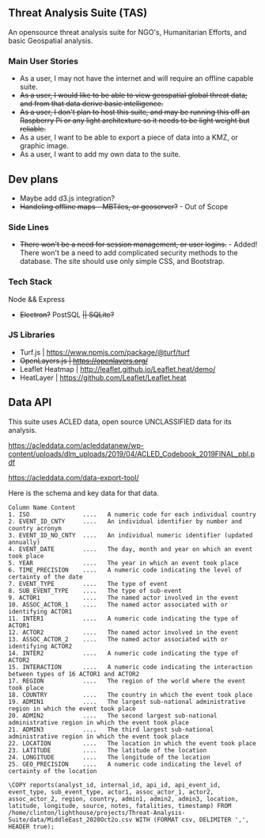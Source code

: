 ## Threat Analysis Suite (TAS)

An opensource threat analysis suite for NGO's, Humanitarian Efforts, and basic Geospatial analysis.

### Main User Stories

- As a user, I may not have the internet and will require an offline capable suite.
- ~~As a user, I would like to be able to view geospatial global threat data; and from that data derive basic intelligence.~~
- ~~As a user, I don't plan to host this suite, and may be running this off an Raspberry Pi or any light architexture so it needs to be light weight but reliable.~~
- As a user, I want to be able to export a piece of data into a KMZ, or graphic image.
- As a user, I want to add my own data to the suite.

## Dev plans

- Maybe add d3.js integration?
- ~~Handeling offline maps - MBTiles, or geoserver?~~ - Out of Scope

### Side Lines

- ~~There won't be a need for session management, or user logins.~~ - Added!
There won't be a need to add complicated security methods to the database.
The site should use only simple CSS, and Bootstrap.

### Tech Stack

Node && Express
- ~~Electron?~~
PostSQL ~~|| SQLite?~~

### JS Libraries

- Turf.js           | https://www.npmjs.com/package/@turf/turf
- ~~OpenLayers.js   | https://openlayers.org/~~
- Leaflet Heatmap   | http://leaflet.github.io/Leaflet.heat/demo/
- HeatLayer         | https://github.com/Leaflet/Leaflet.heat

## Data API

This suite uses ACLED data, open source UNCLASSIFIED data for its analysis.

https://acleddata.com/acleddatanew/wp-content/uploads/dlm_uploads/2019/04/ACLED_Codebook_2019FINAL_pbl.pdf

https://acleddata.com/data-export-tool/

Here is the schema and key data for that data.

```
Column Name Content
1. ISO               ....   A numeric code for each individual country
2. EVENT_ID_CNTY     ....   An individual identifier by number and country acronym
3. EVENT_ID_NO_CNTY  ....   An individual numeric identifier (updated annually)
4. EVENT_DATE        ....   The day, month and year on which an event took place
5. YEAR              ....   The year in which an event took place
6. TIME_PRECISION    ....   A numeric code indicating the level of certainty of the date
7. EVENT_TYPE        ....   The type of event
8. SUB_EVENT_TYPE    ....   The type of sub-event
9. ACTOR1            ....   The named actor involved in the event
10. ASSOC_ACTOR_1    ....   The named actor associated with or identifying ACTOR1
11. INTER1           ....   A numeric code indicating the type of ACTOR1
12. ACTOR2           ....   The named actor involved in the event
13. ASSOC_ACTOR_2    ....   The named actor associated with or identifying ACTOR2
14. INTER2           ....   A numeric code indicating the type of ACTOR2
15. INTERACTION      ....   A numeric code indicating the interaction between types of 16 ACTOR1 and ACTOR2
17. REGION           ....   The region of the world where the event took place
18. COUNTRY          ....   The country in which the event took place
19. ADMIN1           ....   The largest sub-national administrative region in which the event took place
20. ADMIN2           ....   The second largest sub-national administrative region in which the event took place
21. ADMIN3           ....   The third largest sub-national administrative region in which the event took place
22. LOCATION         ....   The location in which the event took place
23. LATITUDE         ....   The latitude of the location
24. LONGITUDE        ....   The longitude of the location
25. GEO_PRECISION    ....   A numeric code indicating the level of certainty of the location

\COPY reports(analyst_id, internal_id, api_id, api_event_id, event_type, sub_event_type, actor1, assoc_actor_1, actor2, assoc_actor_2, region, country, admin1, admin2, admin3, location, latitude, longitude, source, notes, fatalities, timestamp) FROM /home/clinton/lighthouse/projects/Threat-Analysis-Suite/data/MiddleEast_2020Oct2o.csv WITH (FORMAT csv, DELIMITER ',', HEADER true);
```
